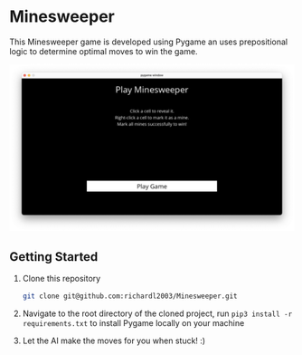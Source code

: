 # Minesweeper
This Minesweeper game is developed using Pygame an uses prepositional logic to determine optimal moves to win the game.

![Minesweeper](./assets/images/minesweeper.png)

## Getting Started
1. Clone this repository

    ```sh
    git clone git@github.com:richardl2003/Minesweeper.git
    ```

2. Navigate to the root directory of the cloned project, run `pip3 install -r requirements.txt` to install Pygame locally on your machine

3. Let the AI make the moves for you when stuck! :)